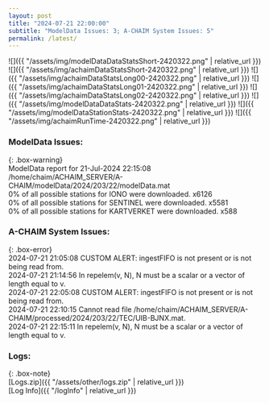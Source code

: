 ```yaml
---
layout: post
title: "2024-07-21 22:00:00"
subtitle: "ModelData Issues: 3; A-CHAIM System Issues: 5"
permalink: /latest/
---
```


![]({{ "/assets/img/modelDataDataStatsShort-2420322.png" | relative_url }})
![]({{ "/assets/img/achaimDataStatsShort-2420322.png" | relative_url }})
![]({{ "/assets/img/achaimDataStatsLong00-2420322.png" | relative_url }})
![]({{ "/assets/img/achaimDataStatsLong01-2420322.png" | relative_url }})
![]({{ "/assets/img/achaimDataStatsLong02-2420322.png" | relative_url }})
![]({{ "/assets/img/modelDataDataStats-2420322.png" | relative_url }})
![]({{ "/assets/img/modelDataStationStats-2420322.png" | relative_url }})
![]({{ "/assets/img/achaimRunTime-2420322.png" | relative_url }})


### ModelData Issues:  
  
{: .box-warning}  
 ModelData report for 21-Jul-2024 22:15:08   
 /home/chaim/ACHAIM_SERVER/A-CHAIM/modelData/2024/203/22/modelData.mat   
 0% of all possible stations for IONO were downloaded. x6126   
 0% of all possible stations for SENTINEL were downloaded. x5581   
 0% of all possible stations for KARTVERKET were downloaded. x588   
  
### A-CHAIM System Issues:  
  
{: .box-error}  
2024-07-21 21:05:08 CUSTOM ALERT: ingestFIFO is not present or is not being read from.  
2024-07-21 21:14:56 In repelem(v, N), N must be a scalar or a vector of length equal to v.  
2024-07-21 22:05:08 CUSTOM ALERT: ingestFIFO is not present or is not being read from.  
2024-07-21 22:10:15 Cannot read file /home/chaim/ACHAIM_SERVER/A-CHAIM/processed/2024/203/22/TEC/UIB-BJNX.mat.  
2024-07-21 22:15:11 In repelem(v, N), N must be a scalar or a vector of length equal to v.  

### Logs:  
  
{: .box-note}  
[Logs.zip]({{ "/assets/other/logs.zip" | relative_url }})  
[Log Info]({{ "/logInfo" | relative_url }})  
